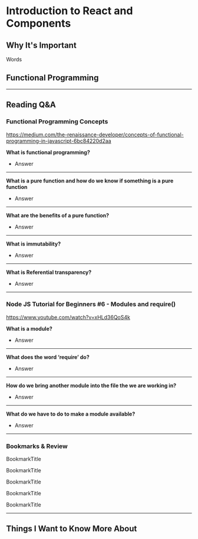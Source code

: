 # Introduction to React and Components

## Why It's Important

Words

## Functional Programming


-----------------

## Reading Q&A

### **Functional Programming Concepts**

<https://medium.com/the-renaissance-developer/concepts-of-functional-programming-in-javascript-6bc84220d2aa>

**What is functional programming?**

- Answer

---

**What is a pure function and how do we know if something is a pure function**

- Answer

---

**What are the benefits of a pure function?**

- Answer

---

**What is immutability?**

- Answer

---

**What is Referential transparency?**

- Answer

-----------------

### **Node JS Tutorial for Beginners #6 - Modules and require()**

<https://www.youtube.com/watch?v=xHLd36QoS4k>

**What is a module?**

- Answer

---

**What does the word ‘require’ do?**

- Answer

---

**How do we bring another module into the file the we are working in?**

- Answer

---

**What do we have to do to make a module available?**

- Answer

-----------------

### Bookmarks & Review

BookmarkTitle
<link>

BookmarkTitle
<link>

BookmarkTitle
<link>

BookmarkTitle
<link>

BookmarkTitle
<link>

-----------------


## Things I Want to Know More About
